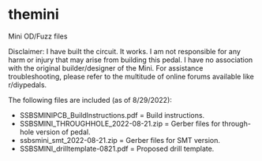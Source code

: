 # themini
Mini OD/Fuzz files

Disclaimer: I have built the circuit. It works. I am not responsible for any harm or injury that may arise from building this pedal. I have no association with the original builder/designer of the Mini. For assistance troubleshooting, please refer to the multitude of online forums available like r/diypedals.

The following files are included (as of 8/29/2022):
- SSBSMINIPCB_BuildInstructions.pdf = Build instructions.
- SSBSMINI_THROUGHHOLE_2022-08-21.zip = Gerber files for through-hole version of pedal.
- ssbsmini_smt_2022-08-21.zip = Gerber files for SMT version.
- SSBSMINI_drilltemplate-0821.pdf = Proposed drill template.
